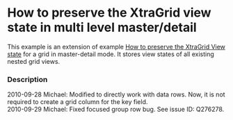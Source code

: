 # How to preserve the XtraGrid view state in multi level master/detail


<p>This example is an extension of example <a href="https://www.devexpress.com/Support/Center/p/E776">How to preserve the XtraGrid View state</a> for a grid in master-detail mode. It stores view states of all existing nested grid views.</p>


<h3>Description</h3>

<p>2010-09-28 Michael: Modified to directly work with data rows. Now, it is not required to create a grid column for the key field.<br /> 2010-09-29 Michael: Fixed focused group row bug. See issue ID: Q276278.</p>

<br/>


